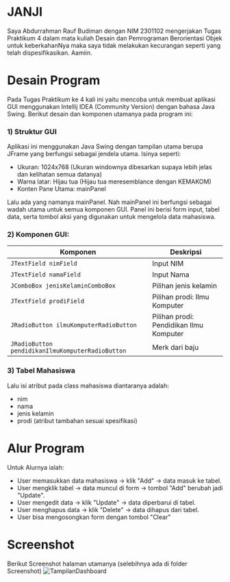 # **JANJI**
 Saya Abdurrahman Rauf Budiman dengan NIM 2301102 mengerjakan Tugas Praktikum 4 dalam mata kuliah Desain dan Pemrograman Berorientasi Objek untuk keberkahanNya maka saya tidak melakukan kecurangan seperti yang telah dispesifikasikan. Aamiin.

# **Desain Program**
Pada Tugas Praktikum ke 4 kali ini yaitu mencoba untuk membuat aplikasi GUI menggunakan Intellij IDEA (Community Version) dengan bahasa Java Swing. Berikut desain dan komponen utamanya pada program ini:

### **1) Struktur GUI**
Aplikasi ini menggunakan Java Swing dengan tampilan utama berupa JFrame yang berfungsi sebagai jendela utama. Isinya seperti:
- Ukuran: 1024x768 (Ukuran windownya dibesarkan supaya lebih jelas dan kelihatan semua datanya)
- Warna latar: Hijau tua (Hijau tua meresemblance dengan KEMAKOM)
- Konten Pane Utama: mainPanel

Lalu ada yang namanya mainPanel. Nah mainPanel ini berfungsi sebagai wadah utama untuk semua komponen GUI. Panel ini berisi form input, tabel data, serta tombol aksi yang digunakan untuk mengelola data mahasiswa.

### **2) Komponen GUI:**
| Komponen       | Deskripsi                              |
|----------------|----------------------------------------|
| `JTextField nimField`  | Input NIM                  |
| `JTextField namaField`        | Input Nama     |
| `JComboBox jenisKelaminComboBox	`        | Pilihan jenis kelamin   |
| `JTextField prodiField	`        | Pilihan prodi: Ilmu Komputer                        |
| `JRadioButton ilmuKomputerRadioButton	`        | Pilihan prodi: Pendidikan Ilmu Komputer    |
| `JRadioButton pendidikanIlmuKomputerRadioButton	`         | Merk dari baju                      |

### **3) Tabel Mahasiswa**
Lalu isi atribut pada class mahasiswa diantaranya adalah:
- nim
- nama
- jenis kelamin
- prodi (atribut tambahan sesuai spesifikasi)

# Alur Program
Untuk Alurnya ialah: 
- User memasukkan data mahasiswa → klik "Add" → data masuk ke tabel.
- User mengklik tabel → data muncul di form → tombol "Add" berubah jadi "Update".
- User mengedit data → klik "Update" → data diperbarui di tabel.
- User menghapus data → klik "Delete" → data dihapus dari tabel.
- User bisa mengosongkan form dengan tombol "Clear"

# Screenshot
Berikut Screenshot halaman utamanya (selebihnya ada di folder Screenshot)
![TampilanDashboard](https://github.com/user-attachments/assets/2174a30b-561b-452f-b552-ec4aa1ac82c8)
